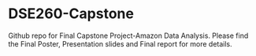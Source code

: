 # DSE260-Capstone
Github repo for Final Capstone Project-Amazon Data Analysis.
Please find the Final Poster, Presentation slides and Final report for more details.
